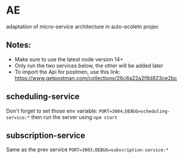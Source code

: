 # AE
adaptation of micro-service architecture in auto-ecoletn projec


## Notes:
+ Make sure to use the latest node version 14+
+ Only run the two services below, the other will be added later
+ To import the Api for postmen, use this link: https://www.getpostman.com/collections/26c6a22a2f8d823ce2bc
## scheduling-service
Don't forget to set those env variable:
 `PORT=3004;DEBUG=scheduling-service:*`
then run the server using `npm start`

## subscription-service
Same as the prev service
`PORT=3003;DEBUG=subscription-service:*`
